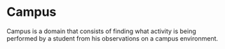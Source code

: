 # Campus

Campus is a domain that consists of finding what activity is being performed by a student from his observations on a campus environment.